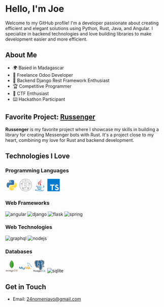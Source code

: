 # Hello, I'm Joe

Welcome to my GitHub profile! I'm a developer passionate about creating efficient and elegant solutions using Python, Rust, Java, and Angular. I specialize in backend technologies and love building libraries to make development easier and more efficient.

## About Me

- 🌍 Based in Madagascar
- 💼 Freelance Odoo Developer
- 🔧 Backend Django Rest Framework Enthusiast
- 🏆 Competitive Programmer
- 🚩 CTF Enthusiast
- ⌨️ Hackathon Participant

## Favorite Project: [Russenger](https://crates.io/crates/russenger)

**Russenger** is my favorite project where I showcase my skills in building a library for creating Messenger bots with Rust. It's a project close to my heart, combining my love for Rust and backend development.

## Technologies I Love
<h3 align="left">Programming Languages</h3>
<p aling="left">
  <img src="https://raw.githubusercontent.com/devicons/devicon/master/icons/python/python-original.svg" alt="python" width="40" height="40"/>
  <img src="https://raw.githubusercontent.com/devicons/devicon/master/icons/rust/rust-line.svg" alt="rust" width="40" height="40"/> 
  <img src="https://raw.githubusercontent.com/devicons/devicon/master/icons/java/java-original.svg" alt="java" width="40" height="40"/> 
  <img src="https://raw.githubusercontent.com/devicons/devicon/master/icons/typescript/typescript-original.svg" alt="typescript" width="40" height="40"/>
</p>

<h3 align="left">Web Frameworks</h3>
<p aling="left">
  <img src="https://angular.io/assets/images/logos/angular/angular.svg" alt="angular" width="40" height="40"/> 
  <img src="https://www.djangoproject.com/favicon.ico" alt="django" width="40" height="40"/> 
  <img src="https://www.vectorlogo.zone/logos/pocoo_flask/pocoo_flask-icon.svg" alt="flask" width="40" height="40"/> 
  <img src="https://www.vectorlogo.zone/logos/springio/springio-icon.svg" alt="spring" width="40" height="40"/>
</p>

<h3 align="left">Web Technologies</h3>
<p aling="left">
  <img src="https://www.vectorlogo.zone/logos/graphql/graphql-icon.svg" alt="graphql" width="40" height="40"/> 
  <img src="https://www.vectorlogo.zone/logos/nodejs/nodejs-icon.svg" alt="nodejs" width="40" height="40"/> 
</p>

<h3 align="left">Databases</h3>
<p aling="left">
  <img src="https://raw.githubusercontent.com/devicons/devicon/master/icons/mongodb/mongodb-original-wordmark.svg" alt="mongodb" width="40" height="40"/> 
  <img src="https://raw.githubusercontent.com/devicons/devicon/master/icons/mysql/mysql-original-wordmark.svg" alt="mysql" width="40" height="40"/> 
  <img src="https://raw.githubusercontent.com/devicons/devicon/master/icons/postgresql/postgresql-original-wordmark.svg" alt="postgresql" width="40" height="40"/> 
  <img src="https://www.vectorlogo.zone/logos/sqlite/sqlite-icon.svg" alt="sqlite" width="40" height="40"/>
</p>

## Get in Touch

- Email: [24nomeniavo@gmail.com](mailto:24nomeniavo@gmail.com)
